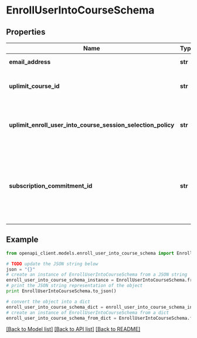 # EnrollUserIntoCourseSchema


## Properties
Name | Type | Description | Notes
------------ | ------------- | ------------- | -------------
**email_address** | **str** | The email address of the user. | 
**uplimit_course_id** | **str** | Internal ID to identify the course across the Uplimit platform. | 
**uplimit_enroll_user_into_course_session_selection_policy** | **str** | The policy to decide which session to enroll a user into when enrolling the user into a course. | 
**subscription_commitment_id** | **str** | Internal ID to identify the \&quot;group\&quot; the user belongs to within your organization. Leaving this blank will enroll the user into the default group. | [optional] 

## Example

```python
from openapi_client.models.enroll_user_into_course_schema import EnrollUserIntoCourseSchema

# TODO update the JSON string below
json = "{}"
# create an instance of EnrollUserIntoCourseSchema from a JSON string
enroll_user_into_course_schema_instance = EnrollUserIntoCourseSchema.from_json(json)
# print the JSON string representation of the object
print EnrollUserIntoCourseSchema.to_json()

# convert the object into a dict
enroll_user_into_course_schema_dict = enroll_user_into_course_schema_instance.to_dict()
# create an instance of EnrollUserIntoCourseSchema from a dict
enroll_user_into_course_schema_from_dict = EnrollUserIntoCourseSchema.from_dict(enroll_user_into_course_schema_dict)
```
[[Back to Model list]](../README.md#documentation-for-models) [[Back to API list]](../README.md#documentation-for-api-endpoints) [[Back to README]](../README.md)


